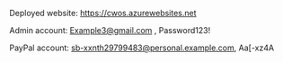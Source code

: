 Deployed website: https://cwos.azurewebsites.net

Admin account: Example3@gmail.com , Password123!

PayPal account: sb-xxnth29799483@personal.example.com, Aa[-xz4A
